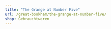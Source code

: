 ```yaml
---
title: "The Grange at Number Five"
url: /great-bookham/the-grange-at-number-five/
shop: Gebrauchtwaren
---
```

